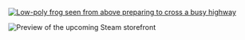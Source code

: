 [![Low-poly frog seen from above preparing to cross a busy highway][1]][2]

![Preview of the upcoming Steam storefront](https://github.com/ChrisWhisker/road-toad/assets/6521800/78094f32-6e48-40dc-94fa-73025dbe0863)


[1]: https://github.com/ChrisWhisker/frogger/assets/6521800/e40b248c-222e-4d16-98f3-526ca278a29b

[2]: https://chriswhisker.github.io/road-toad

